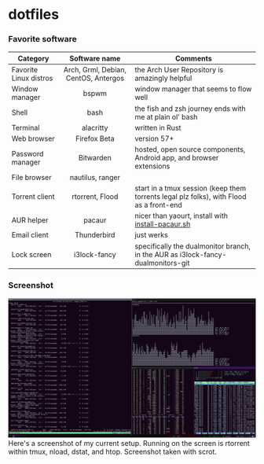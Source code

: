 # dotfiles

### Favorite software
Category | Software name | Comments
--- | :---: | ---
Favorite Linux distros | Arch, Grml, Debian, CentOS, Antergos | the Arch User Repository is amazingly helpful
Window manager | bspwm | window manager that seems to flow well
Shell | bash | the fish and zsh journey ends with me at plain ol' bash
Terminal | alacritty | written in Rust
Web browser | Firefox Beta | version 57+
Password manager | Bitwarden | hosted, open source components, Android app, and browser extensions
File browser | nautilus, ranger
Torrent client | rtorrent, Flood | start in a tmux session (keep them torrents legal plz folks), with Flood as a front-end
AUR helper | pacaur | nicer than yaourt, install with [install-pacaur.sh](https://github.com/dbirks/scripts/blob/master/bash/install-pacaur.sh)
Email client | Thunderbird | just werks
Lock screen | i3lock-fancy | specifically the dualmonitor branch, in the AUR as i3lock-fancy-dualmonitors-git

### Screenshot
![Screenshot](./screenshot.png?raw=true)
Here's a screenshot of my current setup. Running on the screen is rtorrent within tmux, nload, dstat, and htop. Screenshot taken with scrot.
